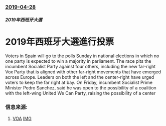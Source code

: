 ### [2019-04-28](/news/2019/04/28/index.md)

##### 2019年西班牙大選
# 2019年西班牙大選進行投票 

Voters in Spain will go to the polls Sunday in national elections in which no one party is expected to win a majority in parliament. The race pits the incumbent Socialist Party against four others, including the new far-right Vox Party that is aligned with other far-right movements that have emerged across Europe. Leaders on both the left and the center-right have urged voters to keep the far right at bay. On Friday, incumbent Socialist Prime Minister Pedro Sanchez, said he was open to the possibility of a coalition with the left-wing United We Can Party, raising the possibility of a center


### 信息来源:

1. [VOA](https://www.voanews.com/a/spain-to-hold-national-elections-sunday-/4893512.html) [IMG](https://media.voltron.voanews.com/Drupal/01live-166/2019-06/BF57DD8D-1194-45A0-AE7E-C4C1BD45602D.jpg)

